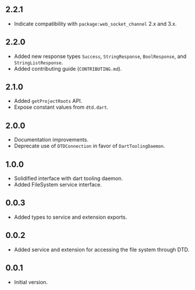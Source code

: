 ## 2.2.1
- Indicate compatibility with `package:web_socket_channel` 2.x and 3.x.

## 2.2.0
- Added new response types `Success`, `StringResponse`, `BoolResponse`, and `StringListResponse`.
- Added  contributing guide (`CONTRIBUTING.md`).

## 2.1.0
- Added `getProjectRoots` API.
- Expose constant values from `dtd.dart`.

## 2.0.0

- Documentation improvements.
- Deprecate use of `DTDConnection` in favor of `DartToolingDaemon`.

## 1.0.0

- Solidified interface with dart tooling daemon.
- Added FileSystem service interface.

## 0.0.3

- Added types to service and extension exports.

## 0.0.2

- Added service and extension for accessing the file system through DTD.

## 0.0.1

- Initial version.
